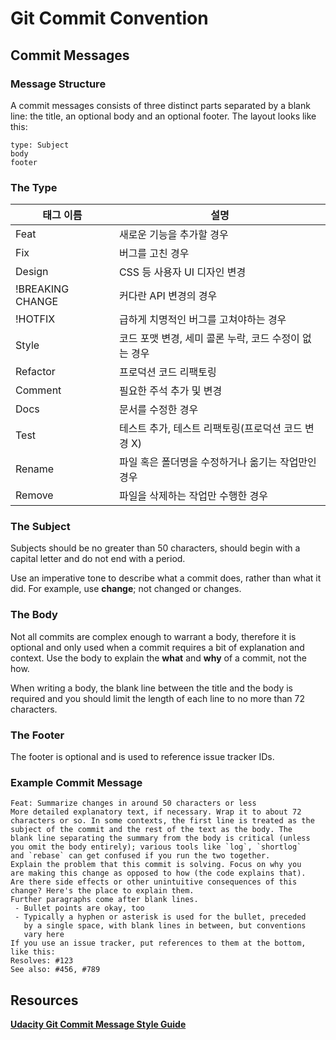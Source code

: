# Git Commit Convention

## Commit Messages

### Message Structure

A commit messages consists of three distinct parts separated by a blank line: the title, an optional body and an optional footer. The layout looks like this:
```
type: Subject
body
footer
```
### The Type
|태그 이름| 설명                    |
|--|---------------------------|
|Feat | 새로운 기능을 추가할 경우          |
| Fix | 버그를 고친 경우               |
| Design | CSS 등 사용자 UI 디자인 변경 |
|!BREAKING CHANGE|커다란 API 변경의 경우|
|!HOTFIX|급하게 치명적인 버그를 고쳐야하는 경우|
|Style|코드 포맷 변경, 세미 콜론 누락, 코드 수정이 없는 경우|
|Refactor|프로덕션 코드 리팩토링|
|Comment|필요한 주석 추가 및 변경|
|Docs|문서를 수정한 경우|
|Test|테스트 추가, 테스트 리팩토링(프로덕션 코드 변경 X)|
|Rename|파일 혹은 폴더명을 수정하거나 옮기는 작업만인 경우|
|Remove|파일을 삭제하는 작업만 수행한 경우|

### The Subject
Subjects should be no greater than 50 characters, should begin with a capital letter and do not end with a period.<br>

Use an imperative tone to describe what a commit does, rather than what it did. For example, use **change**; not changed or changes.
### The Body
Not all commits are complex enough to warrant a body, therefore it is optional and only used when a commit requires a bit of explanation and context. Use the body to explain the **what** and **why** of a commit, not the how.<br>

When writing a body, the blank line between the title and the body is required and you should limit the length of each line to no more than 72 characters.
### The Footer
The footer is optional and is used to reference issue tracker IDs.

### Example Commit Message

```
Feat: Summarize changes in around 50 characters or less
More detailed explanatory text, if necessary. Wrap it to about 72
characters or so. In some contexts, the first line is treated as the
subject of the commit and the rest of the text as the body. The
blank line separating the summary from the body is critical (unless
you omit the body entirely); various tools like `log`, `shortlog`
and `rebase` can get confused if you run the two together.
Explain the problem that this commit is solving. Focus on why you
are making this change as opposed to how (the code explains that).
Are there side effects or other unintuitive consequences of this
change? Here's the place to explain them.
Further paragraphs come after blank lines.
 - Bullet points are okay, too
 - Typically a hyphen or asterisk is used for the bullet, preceded
   by a single space, with blank lines in between, but conventions
   vary here
If you use an issue tracker, put references to them at the bottom,
like this:
Resolves: #123
See also: #456, #789
```

## Resources
[**Udacity Git Commit Message Style Guide**](https://udacity.github.io/git-styleguide/)
